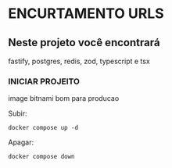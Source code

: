 # ENCURTAMENTO URLS

## Neste projeto você encontrará

fastify, postgres, redis, zod, typescript e tsx

### INICIAR PROJEITO

image bitnami bom para producao

Subir:

```CMD
docker compose up -d
```

Apagar:

```CMD
docker compose down
```
